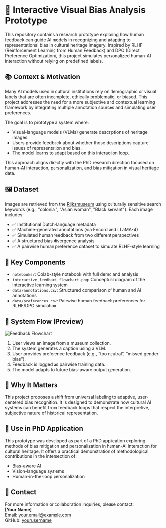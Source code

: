 
# 🧠 Interactive Visual Bias Analysis Prototype

This repository contains a research prototype exploring how human feedback can guide AI models in recognizing and adapting to representational bias in cultural heritage imagery. Inspired by RLHF (Reinforcement Learning from Human Feedback) and DPO (Direct Preference Optimization), this project simulates personalized human-AI interaction without relying on predefined labels.

## 📚 Context & Motivation

Many AI models used in cultural institutions rely on demographic or visual labels that are often incomplete, ethically problematic, or biased. This project addresses the need for a more subjective and contextual learning framework by integrating multiple annotation sources and simulating user preferences.

The goal is to prototype a system where:
- Visual-language models (VLMs) generate descriptions of heritage images.
- Users provide feedback about whether those descriptions capture issues of representation and bias.
- The model learns to adapt based on this interaction loop.

This approach aligns directly with the PhD research direction focused on human-AI interaction, personalization, and bias mitigation in visual heritage data.

## 🖼️ Dataset

Images are retrieved from the [Rijksmuseum](https://www.rijksmuseum.nl/en) using culturally sensitive search keywords (e.g., "colonial", "Asian woman", "Black servant"). Each image includes:

- ✅ Institutional Dutch-language metadata
- ✅ Machine-generated annotations (via Encord and LLaMA-4)
- ✅ Simulated human feedback from two different perspectives
- ✅ A structured bias divergence analysis
- ✅ A pairwise human preference dataset to simulate RLHF-style learning

## 🧩 Key Components

- `notebooks/`: Colab-style notebook with full demo and analysis
- `interactive_feedback_flowchart.png`: Conceptual diagram of the interactive learning system
- `data/annotations.csv`: Structured comparison of human and AI annotations
- `data/preferences.csv`: Pairwise human feedback preferences for RLHF/DPO simulation

## 🔁 System Flow (Preview)

![Feedback Flowchart](interactive_feedback_flowchart.png)

1. User views an image from a museum collection.
2. The system generates a caption using a VLM.
3. User provides preference feedback (e.g., “too neutral”, “missed gender bias”).
4. Feedback is logged as pairwise training data.
5. The model adapts to future bias-aware output generation.

## 🧠 Why It Matters

This project proposes a shift from universal labeling to adaptive, user-centered bias recognition. It is designed to demonstrate how cultural AI systems can benefit from feedback loops that respect the interpretive, subjective nature of historical representation.

## 📎 Use in PhD Application

This prototype was developed as part of a PhD application exploring methods of bias mitigation and personalization in human-AI interaction for cultural heritage. It offers a practical demonstration of methodological contributions in the intersection of:

- Bias-aware AI
- Vision-language systems
- Human-in-the-loop personalization

## 📩 Contact

For more information or collaboration inquiries, please contact:  
**[Your Name]**  
Email: your.email@example.com  
GitHub: [yourusername](https://github.com/yourusername)
